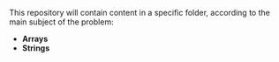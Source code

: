 This repository will contain content in a specific folder, according to the main subject of the problem:

* <b>Arrays</b>
* <b>Strings</b>
